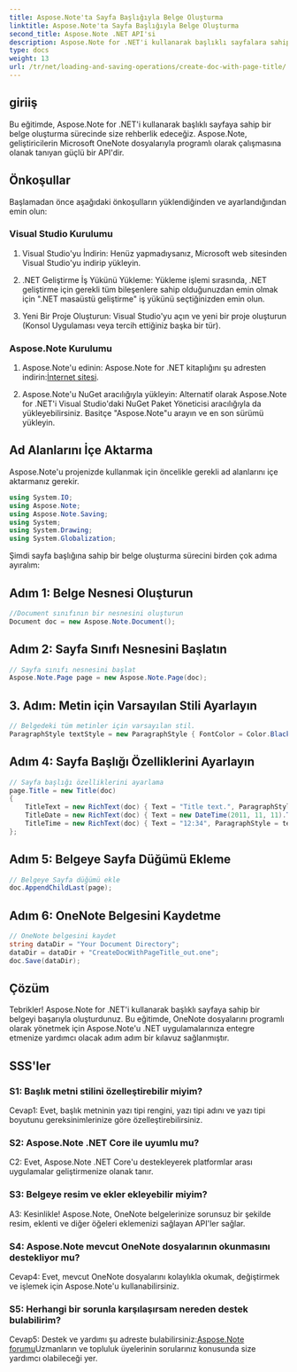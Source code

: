 ```yaml
---
title: Aspose.Note'ta Sayfa Başlığıyla Belge Oluşturma
linktitle: Aspose.Note'ta Sayfa Başlığıyla Belge Oluşturma
second_title: Aspose.Note .NET API'si
description: Aspose.Note for .NET'i kullanarak başlıklı sayfalara sahip belgeler oluşturmayı öğrenin. Sorunsuz entegrasyon için adım adım kılavuzumuzu izleyin.
type: docs
weight: 13
url: /tr/net/loading-and-saving-operations/create-doc-with-page-title/
---
```

## giriiş

Bu eğitimde, Aspose.Note for .NET'i kullanarak başlıklı sayfaya sahip bir belge oluşturma sürecinde size rehberlik edeceğiz. Aspose.Note, geliştiricilerin Microsoft OneNote dosyalarıyla programlı olarak çalışmasına olanak tanıyan güçlü bir API'dir.

## Önkoşullar

Başlamadan önce aşağıdaki önkoşulların yüklendiğinden ve ayarlandığından emin olun:

### Visual Studio Kurulumu

1. Visual Studio'yu İndirin: Henüz yapmadıysanız, Microsoft web sitesinden Visual Studio'yu indirip yükleyin.

2. .NET Geliştirme İş Yükünü Yükleme: Yükleme işlemi sırasında, .NET geliştirme için gerekli tüm bileşenlere sahip olduğunuzdan emin olmak için ".NET masaüstü geliştirme" iş yükünü seçtiğinizden emin olun.

3. Yeni Bir Proje Oluşturun: Visual Studio'yu açın ve yeni bir proje oluşturun (Konsol Uygulaması veya tercih ettiğiniz başka bir tür).

### Aspose.Note Kurulumu

1.  Aspose.Note'u edinin: Aspose.Note for .NET kitaplığını şu adresten indirin:[İnternet sitesi](https://releases.aspose.com/note/net/).

2. Aspose.Note'u NuGet aracılığıyla yükleyin: Alternatif olarak Aspose.Note for .NET'i Visual Studio'daki NuGet Paket Yöneticisi aracılığıyla da yükleyebilirsiniz. Basitçe "Aspose.Note"u arayın ve en son sürümü yükleyin.

## Ad Alanlarını İçe Aktarma

Aspose.Note'u projenizde kullanmak için öncelikle gerekli ad alanlarını içe aktarmanız gerekir.

```csharp
using System.IO;
using Aspose.Note;
using Aspose.Note.Saving;
using System;
using System.Drawing;
using System.Globalization;
```

Şimdi sayfa başlığına sahip bir belge oluşturma sürecini birden çok adıma ayıralım:

## Adım 1: Belge Nesnesi Oluşturun

```csharp
//Document sınıfının bir nesnesini oluşturun
Document doc = new Aspose.Note.Document();
```

## Adım 2: Sayfa Sınıfı Nesnesini Başlatın

```csharp
// Sayfa sınıfı nesnesini başlat
Aspose.Note.Page page = new Aspose.Note.Page(doc);
```

## 3. Adım: Metin için Varsayılan Stili Ayarlayın

```csharp
// Belgedeki tüm metinler için varsayılan stil.
ParagraphStyle textStyle = new ParagraphStyle { FontColor = Color.Black, FontName = "Arial", FontSize = 10 };
```

## Adım 4: Sayfa Başlığı Özelliklerini Ayarlayın

```csharp
// Sayfa başlığı özelliklerini ayarlama
page.Title = new Title(doc)
{
    TitleText = new RichText(doc) { Text = "Title text.", ParagraphStyle = textStyle },
    TitleDate = new RichText(doc) { Text = new DateTime(2011, 11, 11).ToString("D", CultureInfo.InvariantCulture), ParagraphStyle = textStyle },
    TitleTime = new RichText(doc) { Text = "12:34", ParagraphStyle = textStyle }
};
```

## Adım 5: Belgeye Sayfa Düğümü Ekleme

```csharp
// Belgeye Sayfa düğümü ekle
doc.AppendChildLast(page);
```

## Adım 6: OneNote Belgesini Kaydetme

```csharp
// OneNote belgesini kaydet
string dataDir = "Your Document Directory";
dataDir = dataDir + "CreateDocWithPageTitle_out.one";
doc.Save(dataDir);
```

## Çözüm

Tebrikler! Aspose.Note for .NET'i kullanarak başlıklı sayfaya sahip bir belgeyi başarıyla oluşturdunuz. Bu eğitimde, OneNote dosyalarını programlı olarak yönetmek için Aspose.Note'u .NET uygulamalarınıza entegre etmenize yardımcı olacak adım adım bir kılavuz sağlanmıştır.

## SSS'ler

### S1: Başlık metni stilini özelleştirebilir miyim?

Cevap1: Evet, başlık metninin yazı tipi rengini, yazı tipi adını ve yazı tipi boyutunu gereksinimlerinize göre özelleştirebilirsiniz.

### S2: Aspose.Note .NET Core ile uyumlu mu?

C2: Evet, Aspose.Note .NET Core'u destekleyerek platformlar arası uygulamalar geliştirmenize olanak tanır.

### S3: Belgeye resim ve ekler ekleyebilir miyim?

A3: Kesinlikle! Aspose.Note, OneNote belgelerinize sorunsuz bir şekilde resim, eklenti ve diğer öğeleri eklemenizi sağlayan API'ler sağlar.

### S4: Aspose.Note mevcut OneNote dosyalarının okunmasını destekliyor mu?

Cevap4: Evet, mevcut OneNote dosyalarını kolaylıkla okumak, değiştirmek ve işlemek için Aspose.Note'u kullanabilirsiniz.

### S5: Herhangi bir sorunla karşılaşırsam nereden destek bulabilirim?

 Cevap5: Destek ve yardımı şu adreste bulabilirsiniz:[Aspose.Note forumu](https://forum.aspose.com/c/note/28)Uzmanların ve topluluk üyelerinin sorularınız konusunda size yardımcı olabileceği yer.